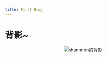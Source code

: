 ```yaml
---
title: First Blog
---
```

# 背影~
<center>
<img src="Zheng130126.github.io/assets/img/shannnon.jpg" alt="shannnon的背影"/>
</center>